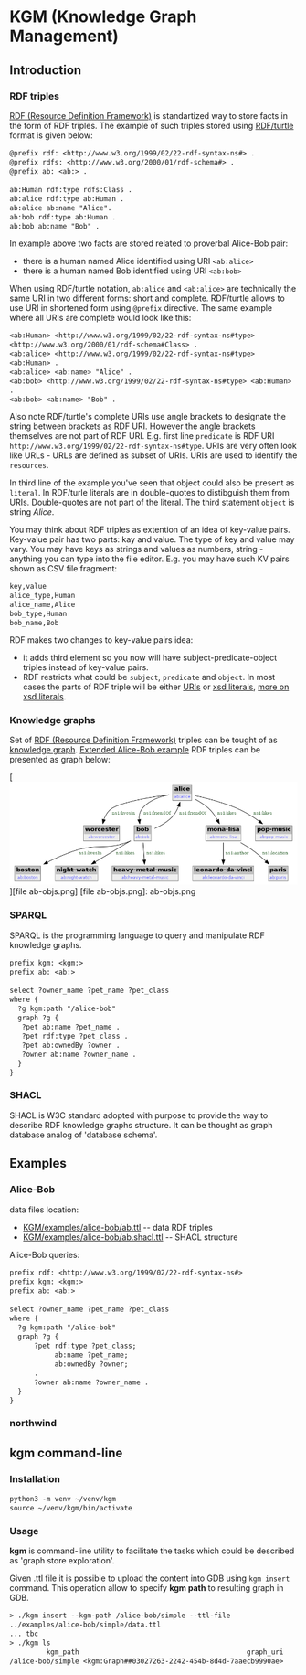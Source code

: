# KGM (Knowledge Graph Management)

## Introduction

### RDF triples

[RDF (Resource Definition Framework)](https://en.wikipedia.org/wiki/Resource_Description_Framework) is standartized way to store facts in the form of RDF triples. The example of such triples stored using [RDF/turtle](https://en.wikipedia.org/wiki/Turtle_(syntax)) format is given below:

```
@prefix rdf: <http://www.w3.org/1999/02/22-rdf-syntax-ns#> .
@prefix rdfs: <http://www.w3.org/2000/01/rdf-schema#> .
@prefix ab: <ab:> .

ab:Human rdf:type rdfs:Class .
ab:alice rdf:type ab:Human .
ab:alice ab:name "Alice".
ab:bob rdf:type ab:Human .
ab:bob ab:name "Bob" .
```

In example above two facts are stored related to proverbal Alice-Bob pair:

 - there is a human named Alice identified using URI `<ab:alice>`
 - there is a human named Bob identified using URI `<ab:bob>`

When using RDF/turtle notation, `ab:alice` and `<ab:alice>` are technically the same URI in two different forms: short and complete. RDF/turtle allows to use URI in shortened form using `@prefix` directive. The same example where all URIs are complete would look like this:

```
<ab:Human> <http://www.w3.org/1999/02/22-rdf-syntax-ns#type> <http://www.w3.org/2000/01/rdf-schema#Class> .
<ab:alice> <http://www.w3.org/1999/02/22-rdf-syntax-ns#type> <ab:Human> .
<ab:alice> <ab:name> "Alice" .
<ab:bob> <http://www.w3.org/1999/02/22-rdf-syntax-ns#type> <ab:Human> .
<ab:bob> <ab:name> "Bob" .
```

Also note RDF/turtle's complete URIs use angle brackets to designate the string between brackets as RDF URI. However the angle brackets themselves are not part of RDF URI. E.g. first line `predicate` is RDF URI `http://www.w3.org/1999/02/22-rdf-syntax-ns#type`. URIs are very often look like URLs - URLs are defined as subset of URIs. URIs are used to identify the `resources`.

In third line of the example you've seen that object could also be present as `literal`. In RDF/turle literals are in double-quotes to distibguish them from URIs. Double-quotes are not part of the literal. The third statement `object` is string *Alice*.

You may think about RDF triples as extention of an idea of key-value pairs. Key-value pair has two parts: kay and value. The type of key and value may vary. You may have keys as strings and values as numbers, string - anything you can type into the file editor. E.g. you may have such KV pairs shown as CSV file fragment:

```
key,value
alice_type,Human
alice_name,Alice
bob_type,Human
bob_name,Bob
```

RDF makes two changes to key-value pairs idea:

 - it adds third element so you now will have subject-predicate-object triples instead of key-value pairs.
 - RDF restricts what could be `subject`, `predicate` and `object`. In most cases the parts of RDF triple will be either [URIs](https://en.wikipedia.org/wiki/Uniform_Resource_Identifier) or [xsd literals](https://www.w3.org/TR/rdf11-concepts/#xsd-datatypes), [more on xsd literals](https://www.w3.org/TR/xmlschema-2/#built-in-datatypes).

### Knowledge graphs

Set of [RDF (Resource Definition Framework)](https://en.wikipedia.org/wiki/Resource_Description_Framework) triples can be tought of as [knowledge graph](https://en.wikipedia.org/wiki/Knowledge_graph). [Extended Alice-Bob example](/addendum/#appendix_c_alice-bob_rdf_triples) RDF triples can be presented as graph below:

[![image](ab-objs.png)][file ab-objs.png]
[file ab-objs.png]: ab-objs.png

### SPARQL

SPARQL is the programming language to query and manipulate RDF knowledge graphs.

```
prefix kgm: <kgm:>
prefix ab: <ab:>

select ?owner_name ?pet_name ?pet_class
where {
  ?g kgm:path "/alice-bob"
  graph ?g {
   ?pet ab:name ?pet_name .
   ?pet rdf:type ?pet_class .
   ?pet ab:ownedBy ?owner .
   ?owner ab:name ?owner_name .
  }
}
```

### SHACL

SHACL is W3C standard adopted with purpose to provide the way to describe RDF knowledge graphs structure. It can be thought as graph database analog of 'database schema'.

## Examples

### Alice-Bob

data files location:

 - [KGM/examples/alice-bob/ab.ttl](https://github.com/GeiselSoftware/KGM/blob/main/examples/alice-bob/ab.ttl) -- data RDF triples
 - [KGM/examples/alice-bob/ab.shacl.ttl](https://github.com/GeiselSoftware/KGM/blob/main/examples/alice-bob/ab.shacl.ttl) -- SHACL structure

Alice-Bob queries:

```
prefix rdf: <http://www.w3.org/1999/02/22-rdf-syntax-ns#>
prefix kgm: <kgm:>
prefix ab: <ab:>

select ?owner_name ?pet_name ?pet_class
where {
  ?g kgm:path "/alice-bob"
  graph ?g {
      ?pet rdf:type ?pet_class;
           ab:name ?pet_name;
           ab:ownedBy ?owner;
      .
      ?owner ab:name ?owner_name .
  }
}
```

### northwind


## kgm command-line

### Installation

```
python3 -m venv ~/venv/kgm
source ~/venv/kgm/bin/activate
```

### Usage

**kgm** is command-line utility to facilitate the tasks which could be described as 'graph store exploration'.

Given .ttl file it is possible to upload the content into GDB using `kgm insert` command. This operation allow to specify **kgm path** to resulting graph in GDB.

```
> ./kgm insert --kgm-path /alice-bob/simple --ttl-file ../examples/alice-bob/simple/data.ttl
... tbc
> ./kgm ls
         kgm_path                                         graph_uri
/alice-bob/simple <kgm:Graph##03027263-2242-454b-8d4d-7aaecb9990ae>
```

